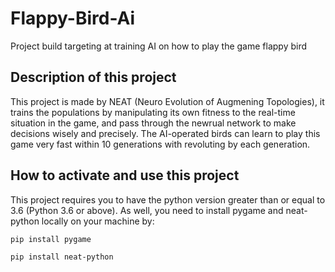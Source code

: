 # Flappy-Bird-Ai
Project build targeting at training AI on how to play the game flappy bird

## Description of this project

This project is made by NEAT (Neuro Evolution of Augmening Topologies), it trains the populations by manipulating its own fitness to the real-time situation in the game, and pass through the newrual network to make decisions wisely and precisely. The AI-operated birds can learn to play this game very fast within 10 generations with revoluting by each generation.

## How to activate and use this project

This project requires you to have the python version greater than or equal to 3.6 (Python 3.6 or above).
As well, you need to install pygame and neat-python locally on your machine by:

```pip install pygame```

```pip install neat-python```
